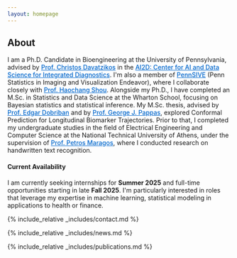 ```yaml
---
layout: homepage
---
```


<style>
  /* Στυλ για τους συνδέσμους ώστε να είναι πιο ευδιάκριτοι */
  a {
    color: #0066cc; /* Έντονο μπλε χρώμα */
    text-decoration: underline; /* Υπογράμμιση */
    font-weight: 500; /* Ελαφρώς πιο έντονη γραμματοσειρά */
  }
  
  a:hover {
    color: #004499; /* Πιο σκούρο μπλε στο hover */
    text-decoration: underline;
  }
</style>

## About

<a id="about"></a>
I am a Ph.D. Candidate in Bioengineering at the University of Pennsylvania, advised by [Prof. Christos Davatzikos](https://scholar.google.com/citations?user=RId1qZ8AAAAJ&hl=en) in the [AI2D: Center for AI and Data Science for Integrated Diagnostics](https://ai2d.med.upenn.edu/). I'm also a member of [PennSIVE](https://www.dbeicoe.med.upenn.edu/pennsive) (Penn Statistics in Imaging and Visualization Endeavor), where I collaborate closely with [Prof. Haochang Shou](https://scholar.google.com/citations?user=DFwje0AAAAAJ&hl=en). Alongside my Ph.D., I have completed an M.Sc. in Statistics and Data Science at the Wharton School, focusing on Bayesian statistics and statistical inference. My M.Sc. thesis, advised by [Prof. Edgar Dobriban](https://scholar.google.com/citations?user=aGvH4yMAAAAJ&hl=en) and by [Prof. George J. Pappas](https://scholar.google.com/citations?user=Kia-4B0AAAAJ&hl=en), explored Conformal Prediction for Longitudinal Biomarker Trajectories. Prior to that, I completed my undergraduate studies in the field of Electrical Engineering and Computer Science at the National Technical University of Athens, under the supervision of [Prof. Petros Maragos](https://scholar.google.com/citations?user=A2XydgGCY9gC&hl=en), where I conducted research on handwritten text recognition. 

<div class="availability">
  <h4>Current Availability</h4>
  <p>I am currently seeking internships for <strong>Summer 2025</strong> and full-time opportunities starting in late <strong>Fall 2025</strong>. I'm particularly interested in roles that leverage my expertise in machine learning, statistical modeling in applications to health or finance.</p>
</div>

{% include_relative _includes/contact.md %}

<a id="news"></a>

{% include_relative _includes/news.md %}

<a id="publications"></a>

{% include_relative _includes/publications.md %}

<!--
## Career Interests

I am currently seeking **full-time** industry roles in applied AI/Statistics Research for health and finance, with particular interest in:
- Predictive modeling for healthcare applications
- Statistical methods for time-series data
- Fairness and interpretability in machine learning
{% include_relative _includes/services.md %}
-->

